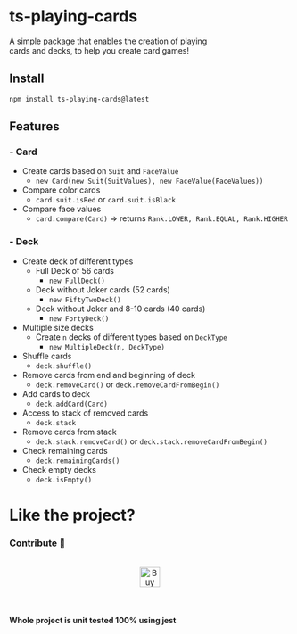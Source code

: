 # ts-playing-cards

A simple package that enables the creation of playing <br>cards and decks, to help you create card games!

## Install

`npm install ts-playing-cards@latest`

## Features

### - Card

- Create cards based on `Suit` and `FaceValue`
  - `new Card(new Suit(SuitValues), new FaceValue(FaceValues))`
- Compare color cards
  - `card.suit.isRed` or `card.suit.isBlack`
- Compare face values
  - `card.compare(Card)` ⇒ returns `Rank.LOWER, Rank.EQUAL, Rank.HIGHER`

### - Deck

- Create deck of different types
  - Full Deck of 56 cards
    - `new FullDeck()`
  - Deck without Joker cards (52 cards)
    - `new FiftyTwoDeck()`
  - Deck without Joker and 8-10 cards (40 cards)
    - `new FortyDeck()`
- Multiple size decks
  - Create `n` decks of different types based on `DeckType`
    - `new MultipleDeck(n, DeckType)`
- Shuffle cards
  - `deck.shuffle()`
- Remove cards from end and beginning of deck
  - `deck.removeCard()` or `deck.removeCardFromBegin()`
- Add cards to deck
  - `deck.addCard(Card)`
- Access to stack of removed cards
  - `deck.stack`
- Remove cards from stack
  - `deck.stack.removeCard()` or `deck.stack.removeCardFromBegin()`
- Check remaining cards
  - `deck.remainingCards()`
- Check empty decks
  - `deck.isEmpty()`

# Like the project?

### Contribute 🤗

<p align="center">
<br>
<a href='https://ko-fi.com/E1E757D6Z' target='_blank'><img height='36' style='border:0px;height:36px;' src='https://cdn.ko-fi.com/cdn/kofi4.png?v=2' border='0' alt='Buy Me a Coffee at ko-fi.com' /></a>
</p>
<br>

#### Whole project is unit tested 100% using jest

